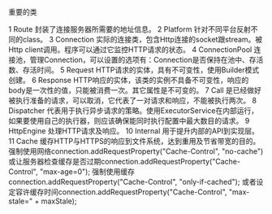 重要的类

1 Route 封装了连接服务器所需要的地址信息。
2 Platform 针对不同平台反射不同的class。
3 Connection 实际的连接类，包含Http连接的socket跟stream。被Http client调用。程序可以通过它监控HTTP请求的状态。
4 ConnectionPool 连接池，管理Connection，可以设置的选项有：Connection是否保持在池中、存活数、存活时间。
5 Request HTTP请求的实体，具有不可变性，使用Builder模式创建。
6 Response HTTP响应的实体，该类的实例不具备不可变性，响应的body是一次性的值，只能被消费一次。其它属性是不可变的。
7 Call 是已经做好被执行准备的请求，可以取消，它代表了一对请求和响应，不能被执行两次。
8 Dispatcher 代表用于执行异步请求的策略。使用ExecutorService在内部运行，如果要使用自己的执行器，则应该确保能同时执行配置中最大数目的请求。
9 HttpEngine 处理HTTP请求及响应。
10 Internal 用于提升内部的API到实现层。
11 Cache 缓存HTTP与HTTPS的响应到文件系统，达到重用及节省带宽的目的。
强制使用网络connection.addRequestProperty("Cache-Control", "no-cache")
或让服务器检查缓存是否过期connection.addRequestProperty("Cache-Control", "max-age=0");
强制使用缓存connection.addRequestProperty("Cache-Control", "only-if-cached");
或者设定容许缓存时间connection.addRequestProperty("Cache-Control", "max-stale=" + maxStale);


